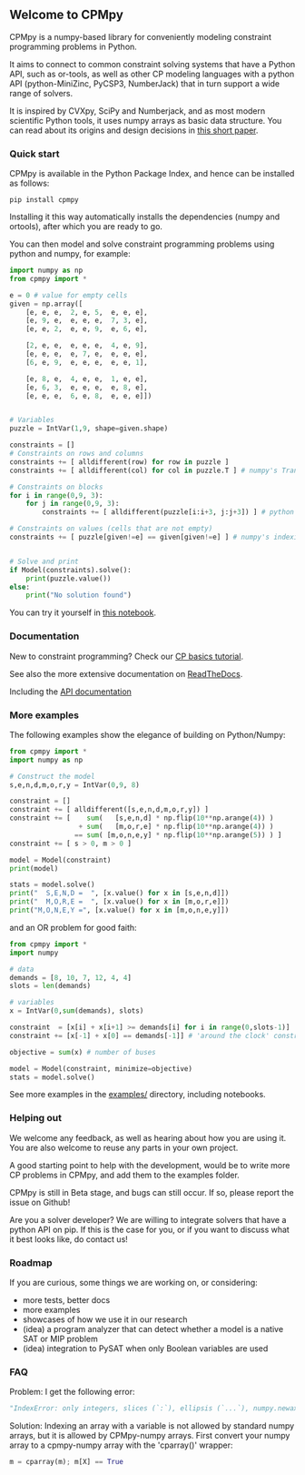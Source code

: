 ## Welcome to CPMpy

CPMpy is a numpy-based library for conveniently modeling constraint programming problems in Python.

It aims to connect to common constraint solving systems that have a Python API, such as or-tools, as well as other CP modeling languages with a python API (python-MiniZinc, PyCSP3, NumberJack) that in turn support a wide range of solvers.

It is inspired by CVXpy, SciPy and Numberjack, and as most modern scientific Python tools, it uses numpy arrays as basic data structure. You can read about its origins and design decisions in [this short paper](https://github.com/tias/cppy/blob/master/docs/modref19_cppy.pdf).

### Quick start

CPMpy is available in the Python Package Index, and hence can be installed as follows:

    pip install cpmpy

Installing it this way automatically installs the dependencies (numpy and ortools), after which you are ready to go.

You can then model and solve constraint programming problems using python and numpy, for example:
```python
import numpy as np
from cpmpy import *

e = 0 # value for empty cells
given = np.array([
    [e, e, e,  2, e, 5,  e, e, e],
    [e, 9, e,  e, e, e,  7, 3, e],
    [e, e, 2,  e, e, 9,  e, 6, e],

    [2, e, e,  e, e, e,  4, e, 9],
    [e, e, e,  e, 7, e,  e, e, e],
    [6, e, 9,  e, e, e,  e, e, 1],

    [e, 8, e,  4, e, e,  1, e, e],
    [e, 6, 3,  e, e, e,  e, 8, e],
    [e, e, e,  6, e, 8,  e, e, e]])


# Variables
puzzle = IntVar(1,9, shape=given.shape)

constraints = []
# Constraints on rows and columns
constraints += [ alldifferent(row) for row in puzzle ]
constraints += [ alldifferent(col) for col in puzzle.T ] # numpy's Transpose

# Constraints on blocks
for i in range(0,9, 3):
    for j in range(0,9, 3):
        constraints += [ alldifferent(puzzle[i:i+3, j:j+3]) ] # python's indexing

# Constraints on values (cells that are not empty)
constraints += [ puzzle[given!=e] == given[given!=e] ] # numpy's indexing


# Solve and print
if Model(constraints).solve():
    print(puzzle.value())
else:
    print("No solution found")
```

You can try it yourself in [this notebook](https://github.com/tias/cppy/blob/master/examples/quickstart_sudoku.ipynb).

### Documentation

New to constraint programming? Check our [CP basics tutorial](https://github.com/tias/cppy/blob/master/docs/overview.rst).

See also the more extensive documentation on [ReadTheDocs](https://cpmpy.readthedocs.io/).

Including the [API documentation](https://cpmpy.readthedocs.io/en/latest/api/model.html)

### More examples

The following examples show the elegance of building on Python/Numpy:
```python
from cpmpy import *
import numpy as np

# Construct the model
s,e,n,d,m,o,r,y = IntVar(0,9, 8)

constraint = []
constraint += [ alldifferent([s,e,n,d,m,o,r,y]) ]
constraint += [    sum(   [s,e,n,d] * np.flip(10**np.arange(4)) )
                 + sum(   [m,o,r,e] * np.flip(10**np.arange(4)) )
                == sum( [m,o,n,e,y] * np.flip(10**np.arange(5)) ) ]
constraint += [ s > 0, m > 0 ]

model = Model(constraint)
print(model)

stats = model.solve()
print("  S,E,N,D =  ", [x.value() for x in [s,e,n,d]])
print("  M,O,R,E =  ", [x.value() for x in [m,o,r,e]])
print("M,O,N,E,Y =", [x.value() for x in [m,o,n,e,y]])
```

and an OR problem for good faith:
```python
from cpmpy import *
import numpy

# data
demands = [8, 10, 7, 12, 4, 4]
slots = len(demands)

# variables
x = IntVar(0,sum(demands), slots)

constraint  = [x[i] + x[i+1] >= demands[i] for i in range(0,slots-1)]
constraint += [x[-1] + x[0] == demands[-1]] # 'around the clock' constraint

objective = sum(x) # number of buses

model = Model(constraint, minimize=objective)
stats = model.solve()
```

See more examples in the [examples/](https://github.com/tias/cppy/tree/master/examples) directory, including notebooks.


### Helping out
We welcome any feedback, as well as hearing about how you are using it. You are also welcome to reuse any parts in your own project.

A good starting point to help with the development, would be to write more CP problems in CPMpy, and add them to the examples folder.

CPMpy is still in Beta stage, and bugs can still occur. If so, please report the issue on Github!

Are you a solver developer? We are willing to integrate solvers that have a python API on pip. If this is the case for you, or if you want to discuss what it best looks like, do contact us!

### Roadmap

If you are curious, some things we are working on, or considering:

- more tests, better docs
- more examples
- showcases of how we use it in our research
- (idea) a program analyzer that can detect whether a model is a native SAT or MIP problem
- (idea) integration to PySAT when only Boolean variables are used

### FAQ

Problem: I get the following error:
```python
"IndexError: only integers, slices (`:`), ellipsis (`...`), numpy.newaxis (`None`) and integer or boolean arrays are valid indices"
```

Solution: Indexing an array with a variable is not allowed by standard numpy arrays, but it is allowed by CPMpy-numpy arrays. First convert your numpy array to a cpmpy-numpy array with the 'cparray()' wrapper:
```python
m = cparray(m); m[X] == True
```
